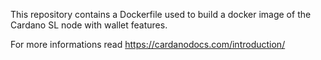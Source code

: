 This repository contains a Dockerfile used to build a docker image of the Cardano SL node with wallet features.

For more informations read https://cardanodocs.com/introduction/

